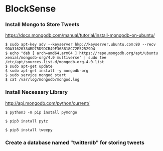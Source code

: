 # BlockSense
### Install Mongo to Store Tweets
https://docs.mongodb.com/manual/tutorial/install-mongodb-on-ubuntu/
```
$ sudo apt-key adv --keyserver hkp://keyserver.ubuntu.com:80 --recv 9DA31620334BD75D9DCB49F368818C72E52529D4
$ echo "deb [ arch=amd64,arm64 ] https://repo.mongodb.org/apt/ubuntu xenial/mongodb-org/4.0 multiverse" | sudo tee /etc/apt/sources.list.d/mongodb-org-4.0.list
$ sudo apt-get update
$ sudo apt-get install -y mongodb-org
$ sudo service mongod start
$ cat /var/log/mongodb/mongod.log
```
### Install Necessary Library
http://api.mongodb.com/python/current/
``` 
$ python3 -m pip install pymongo 
```
```
$ pip3 install pytz
```
```
$ pip3 install tweepy
```
### Create a database named "twitterdb" for storing tweets


